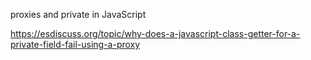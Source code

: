proxies and private in JavaScript

https://esdiscuss.org/topic/why-does-a-javascript-class-getter-for-a-private-field-fail-using-a-proxy